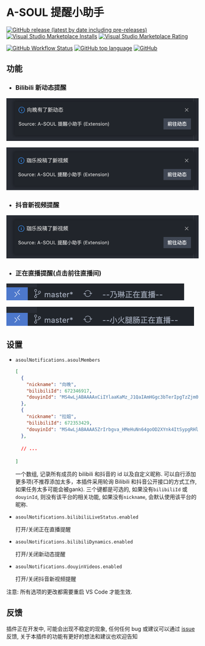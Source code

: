 # A-SOUL 提醒小助手

[![GitHub release (latest by date including pre-releases)](https://img.shields.io/github/v/release/luooooob/vscode-asoul-notifications?include_prereleases&label=Visual%20Studio%20Marketplace)](https://marketplace.visualstudio.com/items?itemName=JiangYan.asoul-notifications)
[![Visual Studio Marketplace Installs](https://img.shields.io/visual-studio-marketplace/i/jiangyan.asoul-notifications)](https://marketplace.visualstudio.com/items?itemName=JiangYan.asoul-notifications)
[![Visual Studio Marketplace Rating](https://img.shields.io/visual-studio-marketplace/r/jiangyan.asoul-notifications)](https://marketplace.visualstudio.com/items?itemName=JiangYan.asoul-notifications)

[![GitHub Workflow Status](https://img.shields.io/github/workflow/status/luooooob/vscode-asoul-notifications/CI)](https://github.com/luooooob/vscode-asoul-notifications/actions/workflows/ci.yml)
[![GitHub top language](https://img.shields.io/github/languages/top/luooooob/vscode-asoul-notifications)](https://github.com/luooooob/vscode-asoul-notifications)
[![GitHub](https://img.shields.io/github/license/luooooob/vscode-asoul-notifications)](https://github.com/luooooob/vscode-asoul-notifications/blob/master/LICENSE)

> 

## 功能

- ### Bilibili 新动态提醒

![新动态提醒1](./images/notifications-1.png)

![新动态提醒2](./images/notifications-2.png)

- ### 抖音新视频提醒

![新动态提醒2](./images/notifications-2.png)

- ### 正在直播提醒(点击前往直播间)

![正在直播提醒1](./images/live-status-1.png)

![正在直播提醒2](./images/live-status-2.png)

## 设置

- `asoulNotifications.asoulMembers`
  
  ```json
  [
    {
      "nickname": "向晚",
      "bilibiliId": 672346917,
      "douyinId": "MS4wLjABAAAAxCiIYlaaKaMz_J1QaIAmHGgc3bTerIpgTzZjm0na8w5t2KTPrCz4bm_5M5EMPy92"
    },
    {
      "nickname": "拉姐",
      "bilibiliId": 672353429,
      "douyinId": "MS4wLjABAAAA5ZrIrbgva_HMeHuNn64goOD2XYnk4ItSypgRHlbSh1c"
    },

    // ...

  ]
  ```

  一个数组, 记录所有成员的 bilibili 和抖音的 id 以及自定义昵称. 可以自行添加更多项(不推荐添加太多，本插件采用轮询 Bilibili 和抖音公开接口的方式工作, 如果任务太多可能会被gank). 三个键都是可选的, 如果没有`bilibiliId` 或 `douyinId`, 则没有该平台的相关功能, 如果没有`nickname`, 会默认使用该平台的昵称.

- `asoulNotifications.bilibiliLiveStatus.enabled`

  打开/关闭正在直播提醒

- `asoulNotifications.bilibiliDynamics.enabled`

  打开/关闭新动态提醒
- `asoulNotifications.douyinVideos.enabled`

  打开/关闭抖音新视频提醒

注意: 所有选项的更改都需要重启 VS Code 才能生效.

## 反馈

插件正在开发中, 可能会出现不稳定的现象, 任何任何 bug 或建议可以通过 [issue](https://github.com/luooooob/vscode-asoul-notifications/issues/new) 反馈, 关于本插件的功能有更好的想法和建议也欢迎告知
